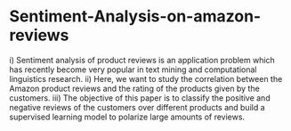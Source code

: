 # Sentiment-Analysis-on-amazon-reviews
i) Sentiment analysis of product reviews is an application problem which has recently become very popular in text mining and computational linguistics research.
ii) Here, we want to study the correlation between the Amazon product reviews and the rating of the products given by the customers.
iii) The objective of this paper is to classify the positive and negative reviews of the customers over different products and build a supervised learning model to polarize large amounts of reviews.
